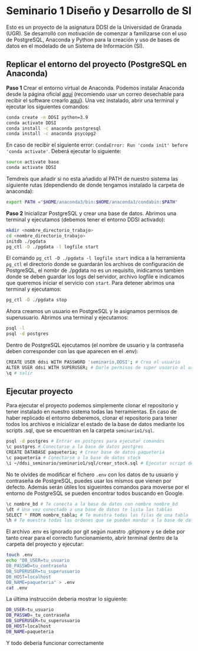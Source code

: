 # Seminario 1 Diseño y Desarrollo de SI

Esto es un proyecto de la asignatura DDSI de la Universidad de Granada (UGR). Se desarrolló con motivación de comenzar a familizarse con el uso de PostgreSQL, Anaconda y Python para la creación y uso de bases de datos en el modelado de un Sistema de Información (SI).

## Replicar el entorno del proyecto (PostgreSQL en Anaconda)

**Paso 1** Crear el entorno virtual de Anaconda. Podemos instalar Anaconda desde la página oficial [aquí](https://www.anaconda.com/products/individual) (recomiendo usar un correo desechable para recibir el software crearlo [aquí](https://temp-mail.org/es/)). Una vez instalado, abrir una terminal y ejecutar los siguientes comandos:
```bash
conda create -n DDSI python=3.9
conda activate DDSI
conda install -c anaconda postgresql
conda install -c anaconda psycopg2 
```

En caso de recibir el siguiente error: `CondaError: Run 'conda init' before 'conda activate'`. 
Deberá ejecutar lo siguiente:
```bash
source activate base
conda activate DDSI
```
Temdreis que añadir si no esta añadido al PATH de nuestro sistema las siguiente rutas (dependiendo de donde tengamos instalado la carpeta de anaconda):
```bash
export PATH ="$HOME/anaconda3/bin:$HOME/anaconda3/condabin:$PATH"

```
**Paso 2** Inicializar PostgreSQL y crear una base de datos. Abrimos una terminal y ejecutamos (debemos tener el entorno DDSI activado):
```bash
mkdir <nombre_directorio_trabajo>
cd <nombre_directorio_trabajo>
initdb ./pgdata
pg_ctl -D ./pgdata -l logfile start
```

El comando `pg_ctl -D ./pgdata -l logfile start` indica a la herramienta `pg_ctl` el directorio donde se guardarán los archivos de configuración de PostgreSQL, el nombr de ./pgdata no es un requisito, inidicamos tambien donde se deben guardar los logs del servidor, archivo logfile e indicamos que queremos iniciar el servicio con `start`. Para detener abrimos una terminal y ejecutamos: 
```bash
pg_ctl -D ./pgdata stop 
```

Ahora creamos un usuario en PostgreSQL y le asignamos permisos de superusuario. Abrimos una terminal y ejecutamos:
```bash
psql -l 
psql -d postgres
```

Dentro de PostgreSQL ejecutamos (el nombre de usuario y la contraseña deben corresponder con las que aparecen en el .env):
```bash
CREATE USER ddsi WITH PASSWORD 'seminario,DDSI'; # Crea el usuario
ALTER USER ddsi WITH SUPERUSER; # Darle permisos de super usuario al usuario
\q # salir
```

## Ejecutar proyecto

Para ejecutar el proyecto podemos simplemente clonar el repositorio y tener instalado en nuestro sistema todas las herramientas. En caso de haber replicado el entorno deberemos, clonar el repositorio para tener todos los archivos e inicializar el estado de la base de datos mediante los scripts .sql, que se encuentran en la carpeta `seminario1/sql`. 
```bash
psql -d postgres # Entrar en postgres para ejecutar comandos
\c postgres # Conectarse a la base de datos postgres
CREATE DATABASE paqueteria; # Crear base de datos paqueteria
\c paqueteria # Conectarse a la base de datos stock
\i ~/ddsi_seminario/seminario1/sql/crear_stock.sql # Ejecutar script de SQL para crear tabla 
```

No te olvides de modificar el fichero `.env` con los datos de tu usuario y contraseña de PostgreSQL, puedes usar los mismos que vienen por defecto.
Además serán útiles los sigueintes comandos para moverse por el entorno de PostgreSQL se pueden encontrar todos buscando en Google.
```bash
\c nombre_bd # Te conecta a la base de datos con nombre nombre_bd
\dt # Una vez conectado a una base de datos te lista las tablas 
SELECT * FROM nombre_tabla; # Te muestra todas las filas de una tabla 
\h # Te muestra todas las ordenes que se pueden mandar a la base de datos
```

El archivo .env es ignorado por git según nuestro .gitignore y se debe por tanto crear para el correcto funcionamiento, abrir terminal dentro de la carpeta del proyecto y ejecutar:
```bash
touch .env
echo "DB_USER=tu_usuario
DB_PASSWD=tu_contraseña
DB_SUPERUSER=tu_superusuario
DB_HOST=localhost
DB_NAME=paqueteria" > .env 
cat .env
```

La última instrucción deberia mostrar lo siguiente:
```bash
DB_USER=tu_usuario
DB_PASSWD=_tu_contraseña
DB_SUPERUSER=tu_superusuario
DB_HOST=localhost
DB_NAME=paqueteria
```

Y todo debería funcionar correctamente
